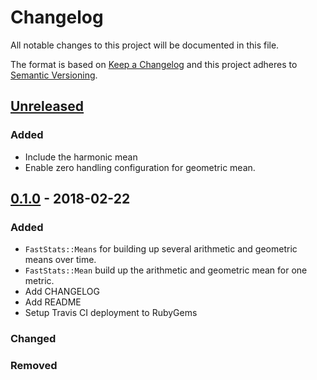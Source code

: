 # Changelog

All notable changes to this project will be documented in this file.

The format is based on [Keep a Changelog](http://keepachangelog.com/en/1.0.0/)
and this project adheres to [Semantic Versioning](http://semver.org/spec/v2.0.0.html).

## [Unreleased]
### Added
- Include the harmonic mean
- Enable zero handling configuration for geometric mean.

## [0.1.0] - 2018-02-22
### Added
- `FastStats::Means` for building up several arithmetic and geometric means over time.
- `FastStats::Mean` build up the arithmetic and geometric mean for one metric.
- Add CHANGELOG
- Add README
- Setup Travis CI deployment to RubyGems

### Changed

### Removed

[Unreleased]: https://github.com/kyle-raderfast_stats/compare/v0.1.0...HEAD
[0.1.0]: https://github.com/kyle-raderfast_stats/compare/7bf3c67...v0.1.0
